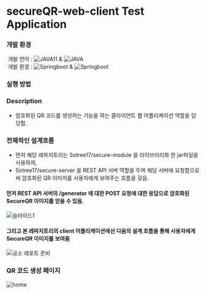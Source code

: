 # secureQR-web-client Test Application

### 개발 환경
 &nbsp;개발 언어 : ![JAVA11](http://img.shields.io/badge/-Java11-006cb7?style=flat&logo=Java) & ![JAVA](http://img.shields.io/badge/-Javascript-006cb7?style=flat&logo=Javascript)<br/>
  &nbsp;개발 환경 :  ![Springboot](http://img.shields.io/badge/-Springboot2.4.5-000000?style=flat&logo=springboot) & ![Springboot](http://img.shields.io/badge/-Gradle6.8.3-006cb7?style=flat&logo=gradle)

### 실행 방법




### Description 
- 암호화된 QR 코드를 생성하는 기능을 하는 클라이언트 웹 어플리케이션 역할을 담당함.



### 전체적인 설계흐름
- 먼저 해당 레파지토리는 Sotree17/secure-module 을 라이브러리화 한 jar파일을 사용하여, 
- Sotree17/secure-server 을 REST API 서버 역할을 두며 해당 서버에 요청함으로써 암호화된 QR 이미지를 사용자에게 보여주는 흐름을 갖음. 




#### 먼저 REST API 서버의 /generator 에 대한 POST 요청에 대한 응답으로 암호화된 SecureQR 이미지를 얻을 수 있음.
![슬라이드1](https://user-images.githubusercontent.com/54317409/132015823-f53589db-a641-4cbc-9f13-ae636d502e62.PNG)


#### 그리고 본 레파지토리의 client 어플리케이션에선 다음의 설계 흐름을 통해 사용자에게 SecureQR 이미지를 보여줌 
![공소 레포트 준비](https://user-images.githubusercontent.com/54317409/132016161-6ae74c63-287e-4a60-b0e5-c03af4ebd88a.png)



### QR 코드 생성 페이지
![home](https://user-images.githubusercontent.com/48395704/132034582-11c36a78-79ae-40e9-8f3d-e806115c6237.gif)


